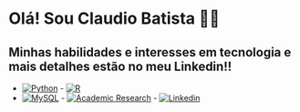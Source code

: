 # Olá! Sou Claudio Batista 🙋‍♂️

## Minhas habilidades e interesses em tecnologia e mais detalhes estão no meu Linkedin!!

- [![Python](https://img.shields.io/badge/Python-3776AB?style=for-the-badge&logo=python&logoColor=white)]() - [![R](https://img.shields.io/badge/R-276DC3?style=for-the-badge&logo=r&logoColor=white)]()
- [![MySQL](https://img.shields.io/badge/MySQL-005C84?style=for-the-badge&logo=mysql&logoColor=white)]() - [![Academic Research](https://img.shields.io/badge/Academic%20Research-Blue?style=for-the-badge&color=blue&logo=data:image/png;base64,INSERT_BASE64_CODE)](http://lattes.cnpq.br/7026539658620942) - [![Linkedin](https://img.shields.io/badge/LinkedIn-0077B5?style=for-the-badge&logo=linkedin&logoColor=white)](https://www.linkedin.com/in/ant%C3%B4nio-claudio-dutra-batista-11a01224a/)
